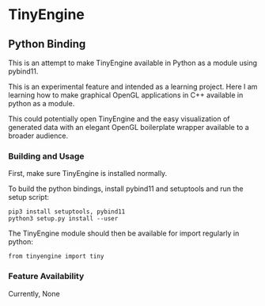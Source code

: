 # TinyEngine

## Python Binding

This is an attempt to make TinyEngine available in Python as a module using pybind11.

This is an experimental feature and intended as a learning project. Here I am learning how to make graphical OpenGL applications in C++ available in python as a module.

This could potentially open TinyEngine and the easy visualization of generated data with an elegant OpenGL boilerplate wrapper available to a broader audience.

### Building and Usage

First, make sure TinyEngine is installed normally.

To build the python bindings, install pybind11 and setuptools and run the setup script:

    pip3 install setuptools, pybind11
    python3 setup.py install --user

The TinyEngine module should then be available for import regularly in python:

    from tinyengine import tiny

### Feature Availability

Currently, None
